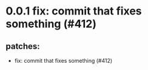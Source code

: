 # 0.0.1 fix: commit that fixes something (#412)

## patches:
* fix: commit that fixes something (#412)

